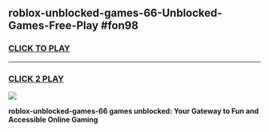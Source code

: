 
## roblox-unblocked-games-66-Unblocked-Games-Free-Play #fon98
<h3>
<a href="https://us.freeplayer.one?title=roblox-unblocked-games-66&ref=9M">CLICK TO PLAY</a></h3>
<hr>

<h3>
<a href="https://us.freeplayer.one?title=roblox-unblocked-games-66&ref=9M">CLICK 2 PLAY</a>
  
</h3>

<a href="https://us.freeplayer.one?title=roblox-unblocked-games-66&ref=9M"><img src="https://clearcache.store/games.png"></a>


**roblox-unblocked-games-66 games unblocked: Your Gateway to Fun and Accessible Online Gaming**
